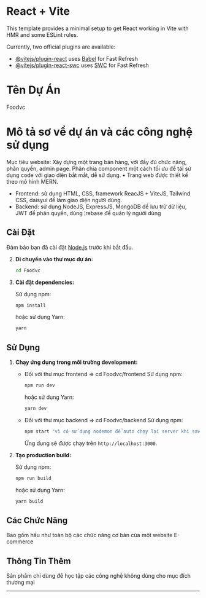 # React + Vite

This template provides a minimal setup to get React working in Vite with HMR and some ESLint rules.

Currently, two official plugins are available:

- [@vitejs/plugin-react](https://github.com/vitejs/vite-plugin-react/blob/main/packages/plugin-react/README.md) uses [Babel](https://babeljs.io/) for Fast Refresh
- [@vitejs/plugin-react-swc](https://github.com/vitejs/vite-plugin-react-swc) uses [SWC](https://swc.rs/) for Fast Refresh

# Tên Dự Án

Foodvc

# Mô tả sơ về dự án và các công nghệ sử dụng

Mục tiêu website: Xây dựng một trang bán hàng, với đầy đủ chức năng, phân
quyền, admin page. Phân chia component một cách tối ưu để tái sử dụng
code với giao diện bắt mắt, dễ sử dụng.
• Trang web được thiết kế theo mô hình MERN.

- Frontend: sử dụng HTML, CSS, framework ReacJS + ViteJS, Tailwind
  CSS, daisyui để làm giao diện người dùng.
- Backend: sử dụng NodeJS, ExpressJS, MongoDB để lưu trữ dữ liệu,
  JWT để phân quyền, dùng ¦rebase để quản lý người dùng

## Cài Đặt

Đảm bảo bạn đã cài đặt [Node.js](https://nodejs.org/en/) trước khi bắt đầu.

2. **Di chuyển vào thư mục dự án:**

   ```bash
   cd Foodvc
   ```

3. **Cài đặt dependencies:**

   Sử dụng npm:

   ```bash
   npm install
   ```

   hoặc sử dụng Yarn:

   ```bash
   yarn
   ```

## Sử Dụng

1.  **Chạy ứng dụng trong môi trường development:**

    - Đối với thư mục frontend => cd Foodvc/frontend
      Sử dụng npm:

      ```bash
      npm run dev
      ```

      hoặc sử dụng Yarn:

      ```bash
      yarn dev
      ```

    - Đối với thư mục backend => cd Foodvc/backend
      Sử dụng npm:

      ```bash
      npm start "vì có sử dụng nodemon để auto chạy lại server khi save"

      ```

      Ứng dụng sẽ được chạy trên `http://localhost:3000`.

2.  **Tạo production build:**

    Sử dụng npm:

    ```bash
    npm run build
    ```

    hoặc sử dụng Yarn:

    ```bash
    yarn build
    ```

## Các Chức Năng

Bao gồm hầu như toàn bộ các chức năng cơ bản của một website E-commerce

## Thông Tin Thêm

Sản phẩm chỉ dùng để học tập các công nghệ không dùng cho mục đích thương mại

---
